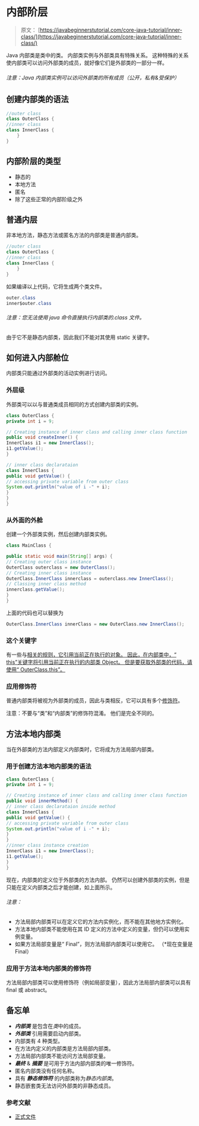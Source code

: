 # 内部阶层

> 原文： [https://javabeginnerstutorial.com/core-java-tutorial/inner-class/](https://javabeginnerstutorial.com/core-java-tutorial/inner-class/)

Java 内部类是类中的类。 内部类实例与外部类具有特殊关系。 这种特殊的关系使内部类可以访问外部类的成员，就好像它们是外部类的一部分一样。

###### 注意：Java 内部类实例可以访问外部类的所有成员（公开，私有&受保护）

## 创建内部类的语法

```java
//outer class
class OuterClass {
//inner class
class InnerClass {
    }
}
```

## 内部阶层的类型

*   静态的
*   本地方法
*   匿名
*   除了这些正常的内部阶级之外

## 普通内层

非本地方法，静态方法或匿名方法的内部类是普通内部类。

```java
//outer class
class OuterClass {
//inner class
class InnerClass {
    }
}
```

如果编译以上代码，它将生成两个类文件。

```java
outer.class
inner$outer.class
```

###### 注意：您无法使用 java 命令直接执行内部类的.class 文件。

由于它不是静态内部类，因此我们不能对其使用 static 关键字。

## 如何进入内部舱位

内部类只能通过外部类的活动实例进行访问。

### 外层级

外部类可以以与普通类成员相同的方式创建内部类的实例。

```java
class OuterClass {
private int i = 9;

// Creating instance of inner class and calling inner class function
public void createInner() {
InnerClass i1 = new InnerClass();
i1.getValue();
}

// inner class declarataion
class InnerClass {
public void getValue() {
// accessing private variable from outer class
System.out.println("value of i -" + i);
}
}
}
```

### 从外面的外舱

创建一个外部类实例，然后创建内部类实例。

```java
class MainClass {

public static void main(String[] args) {
// Creating outer class instance
OuterClass outerclass = new OuterClass();
// Creating inner class instance
OuterClass.InnerClass innerclass = outerclass.new InnerClass();
// Classing inner class method
innerclass.getValue();
}
}
```

上面的代码也可以替换为

```java
OuterClass.InnerClass innerClass = new OuterClass.new InnerClass();
```

### 这个关键字

有一些与[相关的规则，它引用当前正在执行的对象。 因此，在内部类中，“ this”关键字将引用当前正在执行的内部类 Object。 但是要获取外部类的代码，请使用“ OuterClass.this”。](https://javabeginnerstutorial.com/core-java-tutorial/this-keyword-java/)

### 应用修饰符

普通内部类将被视为外部类的成员，因此与类相反，它可以具有多个[修饰符](https://javabeginnerstutorial.com/core-java-tutorial/non-access-modifiers-in-java/)。

注意：不要与“类”和“内部类”的修饰符混淆。 他们是完全不同的。

## 方法本地内部类

当在外部类的方法内部定义内部类时，它将成为方法局部内部类。

### 用于创建方法本地内部类的语法

```java
class OuterClass {
private int i = 9;

// Creating instance of inner class and calling inner class function
public void innerMethod() {
// inner class declarataion inside method
class InnerClass {
public void getValue() {
// accessing private variable from outer class
System.out.println("value of i -" + i);
}
}
//inner class instance creation
InnerClass i1 = new InnerClass();
i1.getValue();
}
}
```

现在，内部类的定义位于外部类的方法内部。 仍然可以创建外部类的实例，但是只能在定义内部类之后才能创建，如上面所示。

###### 注意：

*   方法局部内部类可以在定义它的方法内实例化，而不能在其他地方实例化。
*   方法本地内部类不能使用在其 ID 定义的方法中定义的变量，但仍可以使用实例变量。
*   如果方法局部变量是“ Final”，则方法局部内部类可以使用它。 （*现在变量是 Final）

### 应用于方法本地内部类的修饰符

方法局部内部类可以使用修饰符（例如局部变量），因此方法局部内部类可以具有 final 或 abstract。

## 备忘单

*   ***内部类*** 是包含在*类*中的成员。
*   ***外部类*** 引用需要启动内部类。
*   内部类有 4 种类型。
*   在方法内定义的内部类是方法局部内部类。
*   方法局部内部类不能访问方法局部变量。
*   ***最终*** & ***摘要*** 是可用于方法内部内部类的唯一修饰符。
*   匿名内部类没有任何名称。
*   具有 ***静态修饰符*** 的内部类称为*静态内部类*。
*   静态嵌套类无法访问外部类的非静态成员。

### 参考文献

*   [正式文件](https://docs.oracle.com/javase/tutorial/java/javaOO/nested.html)

